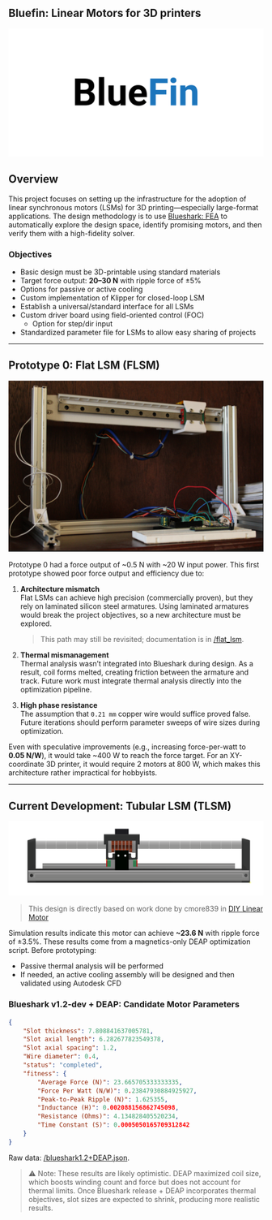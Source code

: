 ## Bluefin: Linear Motors for 3D printers
![Bluefin Logo](media//images/bluefin.png)

## Overview
This project focuses on setting up the infrastructure for the adoption of linear synchronous motors (LSMs) for 3D printing—especially large-format applications. The design methodology is to use [Blueshark: FEA](https://github.com/wgbowley/BlueShark) to automatically explore the design space, identify promising motors, and then verify them with a high-fidelity solver.

### Objectives
- Basic design must be 3D-printable using standard materials  
- Target force output: **20–30 N** with ripple force of ±5%  
- Options for passive or active cooling  
- Custom implementation of Klipper for closed-loop LSM  
- Establish a universal/standard interface for all LSMs  
- Custom driver board using field-oriented control (FOC)  
  - Option for step/dir input  
- Standardized parameter file for LSMs to allow easy sharing of projects  

---

## Prototype 0: Flat LSM (FLSM)
![Prototype 0: Flat LSM](media/images/flat_linear_motor.png)

Prototype 0 had a force output of ~0.5 N with ~20 W input power. This first prototype showed poor force output and efficiency due to:

1. **Architecture mismatch**  
   Flat LSMs can achieve high precision (commercially proven), but they rely on laminated silicon steel armatures. Using laminated armatures would break the project objectives, so a new architecture must be explored.  
   > This path may still be revisited; documentation is in [/flat_lsm](/motors/flat_lsm/).

2. **Thermal mismanagement**  
   Thermal analysis wasn’t integrated into Blueshark during design. As a result, coil forms melted, creating friction between the armature and track. Future work must integrate thermal analysis directly into the optimization pipeline.

3. **High phase resistance**  
   The assumption that `0.21 mm` copper wire would suffice proved false. Future iterations should perform parameter sweeps of wire sizes during optimization.

Even with speculative improvements (e.g., increasing force-per-watt to **0.05 N/W**), it would take ~400 W to reach the force target. For an XY-coordinate 3D printer, it would require 2 motors at 800 W, which makes this architecture rather impractical for hobbyists.

---

## Current Development: Tubular LSM (TLSM)
![Prototype 1: Tubular LSM](media/images/tubular_linear_motor.png)

>This design is directly based on work done by cmore839 in [DIY Linear Motor](https://github.com/cmore839/DIY-Linear-Motor)

Simulation results indicate this motor can achieve **~23.6 N** with ripple force of ±3.5%. These results come from a magnetics-only DEAP optimization script. Before prototyping:  

- Passive thermal analysis will be performed  
- If needed, an active cooling assembly will be designed and then validated using Autodesk CFD

### Blueshark v1.2-dev + DEAP: Candidate Motor Parameters
```json
{
    "Slot thickness": 7.808841637005781,
    "Slot axial length": 6.282677823549378,
    "Slot axial spacing": 1.2,
    "Wire diameter": 0.4,
    "status": "completed",
    "fitness": {
        "Average Force (N)": 23.665705333333335,
        "Force Per Watt (N/W)": 0.23847930884925927,
        "Peak-to-Peak Ripple (N)": 1.625355,
        "Inductance (H)": 0.002088156862745098,
        "Resistance (Ohms)": 4.134828405520234,
        "Time Constant (S)": 0.0005050165709312842
    }
}
```
Raw data: [/blueshark1.2+DEAP.json](/motors/tubular_lsm/blueshark1.2+DEAP.json).
>⚠️ Note: These results are likely optimistic. DEAP maximized coil size, which boosts winding count and force but does not account for thermal limits. Once Blueshark release + DEAP incorporates thermal objectives, slot sizes are expected to shrink, producing more realistic results.

